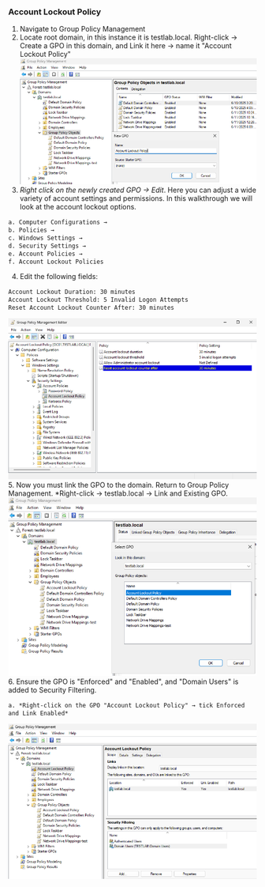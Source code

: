 ### Account Lockout Policy
1. Navigate to Group Policy Management
2. Locate root domain, in this instance it is testlab.local. Right-click → Create a GPO in this domain, and Link it here → name it "Account Lockout Policy"
![group policy management](https://github.com/nickbruggen90/LabsVol8021Q/blob/main/Project%201.1%3A%20Active%20Directory%20and%20Windows%2010%20Integration/Images/Screenshot%202025-06-11%20194312.png)
3. *Right click on the newly created GPO → Edit*. Here you can adjust a wide variety of account settings and permissions. In this walkthrough we will look at the account lockout options.
```
a. Computer Configurations → 
b. Policies → 
c. Windows Settings → 
d. Security Settings → 
e. Account Policies → 
f. Account Lockout Policies
```
4. Edit the following fields:
```
Account Lockout Duration: 30 minutes
Account Lockout Threshold: 5 Invalid Logon Attempts
Reset Account Lockout Counter After: 30 minutes
```
![account lockout criteria](https://github.com/nickbruggen90/LabsVol8021Q/blob/main/Project%201.1%3A%20Active%20Directory%20and%20Windows%2010%20Integration/Images/Screenshot%202025-06-11%20194543.png)  
5. Now you must link the GPO to the domain. Return to Group Policy Management. *Right-click → testlab.local → Link and Existing GPO.
![link GPO](https://github.com/nickbruggen90/LabsVol8021Q/blob/main/Project%201.1%3A%20Active%20Directory%20and%20Windows%2010%20Integration/Images/Screenshot%202025-06-11%20194626.png)  
6. Ensure the GPO is "Enforced" and "Enabled", and "Domain Users" is added to Security Filtering.
```
a. *Right-click on the GPO "Account Lockout Policy" → tick Enforced and Link Enabled*
```
![enforced/enabled](https://github.com/nickbruggen90/LabsVol8021Q/blob/main/Project%201.1%3A%20Active%20Directory%20and%20Windows%2010%20Integration/Images/Screenshot%202025-06-11%20194819.png)
